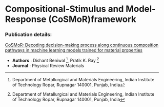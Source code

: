 # Compositional-Stimulus and Model-Response (CoSMoR)framework 
### Publication details:
[CoSMoR: Decoding decision-making process along continuous composition pathways in machine learning models trained for material properties]()
- **Authors** : Dishant Beniwal [^1], Pratik K. Ray [^1]
- **Journal** : Physical Review Materials
[^1]: Department of Metallurgical and Materials Engineering, Indian Institute of Technology Ropar, Rupnagar 140001, Punjab, India

